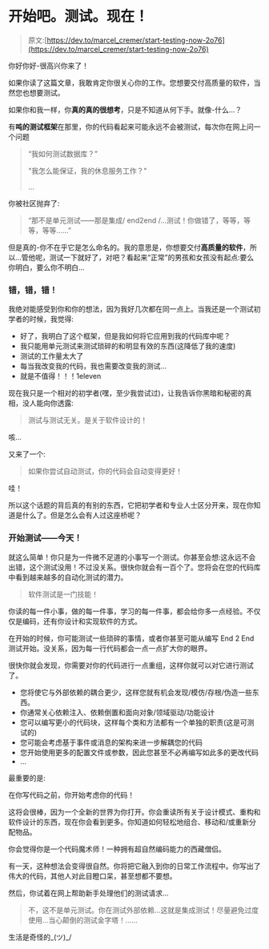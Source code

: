 # 开始吧。测试。现在！

> 原文:[https://dev.to/marcel_cremer/start-testing-now-2o76](https://dev.to/marcel_cremer/start-testing-now-2o76)

你好你好-很高兴你来了！

如果你读了这篇文章，我敢肯定你很关心你的工作。您想要交付高质量的软件，当然您也想要测试。

如果你和我一样，你**真的真的很想考**，只是不知道从何下手。就像-什么...？

有**吨的测试框架**在那里，你的代码看起来可能永远不会被测试，每次你在网上问一个问题

> “我如何测试数据库？”
> 
> "我怎么能保证，我的休息服务工作？"
> 
> ...

你被社区抛弃了:

> “那不是单元测试——那是集成/ end2end /...测试！你做错了，等等，等等，等等……”

但是真的-你不在乎它是怎么命名的。我的意思是，你想要交付**高质量的软件**，所以...管他呢，测试一下就好了，对吧？看起来“正常”的男孩和女孩没有起点:要么你明白，要么你不明白...

### [](#wrong-wrong-wrong)错，错，错！

我绝对能感受到你和你的想法，因为我好几次都在同一点上。当我还是一个测试初学者的时候，我觉得:

*   好了，我明白了这个框架，但是我如何将它应用到我的代码库中呢？
*   我只能用单元测试来测试琐碎的和明显有效的东西(这降低了我的速度)
*   测试的工作量太大了
*   每当我改变我的代码，我也需要改变我的测试...
*   就是不值得！！！1eleven

现在我只是一个相对的初学者(嘿，至少我尝试过)，让我告诉你黑暗和秘密的真相，没人能向你透露:

> 测试与测试无关。是关于软件设计的！

咳...

又来了一个:

> 如果你尝试自动测试，你的代码会自动变得更好！

哇！

所以这个话题的背后真的有别的东西，它把初学者和专业人士区分开来，现在你知道是什么了。但是怎么会有人过这座桥呢？

### [](#start-testing-today)开始测试——今天！

就这么简单！你只是为一件微不足道的小事写一个测试。你甚至会想:这永远不会出错，这个测试没用！不过没关系。很快你就会有一百个了。您将会在您的代码库中看到越来越多的自动化测试的潜力。

> 软件测试是一门技能！

你读的每一件小事，做的每一件事，学习的每一件事，都会给你多一点经验。不仅仅是编码，还有你设计和实现软件的方式。

在开始的时候，你可能测试一些琐碎的事情，或者你甚至可能从编写 End 2 End 测试开始。没关系，因为每一行代码都会一点一点扩大你的眼界。

很快你就会发现，你需要对你的代码进行一点重组，这样你就可以对它进行测试了。

*   您将使它与外部依赖的耦合更少，这样您就有机会发现/模仿/存根/伪造一些东西。
*   你通常关心依赖注入、依赖倒置和面向对象/领域驱动/功能设计
*   您可以编写更小的代码块，这样每个类和方法都有一个单独的职责(这是可测试的)
*   您可能会考虑基于事件或消息的架构来进一步解耦您的代码
*   您开始使用更多的配置文件或参数，因此您甚至不必再编写如此多的更改代码
*   ...

最重要的是:

在你写代码之前，你开始考虑你的代码！

这将会很棒，因为一个全新的世界为你打开。你会重读所有关于设计模式、重构和软件设计的东西，现在你会看到更多。你知道如何轻松地组合、移动和/或重新分配物品。

你会觉得你是一个代码魔术师！一种拥有超自然编码能力的西藏僧侣。

有一天，这种想法会变得很自然。你将把它融入到你的日常工作流程中。你写出了伟大的代码，其他人对此目瞪口呆，甚至想都不要想。

然后，你试着在网上帮助新手处理他们的测试请求...

> 不，这不是单元测试。你在测试外部依赖...这就是集成测试！尽量避免过度使用...当心颠倒的测试金字塔！......

生活是奇怪的\_(ツ)_/